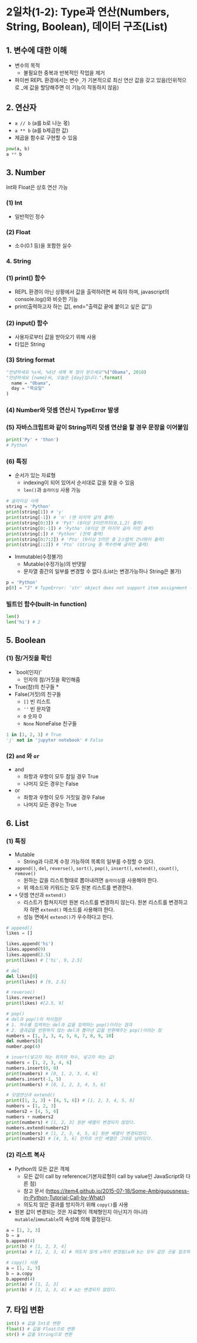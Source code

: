 # 2일차(1-2): Type과 연산(Numbers, String, Boolean), 데이터 구조(List)
## 1. 변수에 대한 이해
* 변수의 목적
  * 불필요한 중복과 반복적인 작업을 제거
* 파이썬 REPL 환경에서는 변수`_`가 기본적으로 최신 연산 값을 갖고 있음(인위적으로 _에 값을 할당해주면 이 기능이 작동하지 않음)
## 2. 연산자
* `a // b` (a를 b로 나눈 몫)
* `a ** b` (a를 b제곱한 값)
* 제곱을 함수로 구현할 수 있음
```python
pow(a, b)
a ** b 
```
## 3. Number
Int와 Float은 상호 연산 가능
### (1) Int
* 일반적인 정수
### (2) Float
* 소수(0.1 등)을 포함한 실수
### 4. String
### (1) print() 함수
  * REPL 환경이 아닌 상황에서 값을 출력하려면 써 줘야 하며, javascript의 console.log()와 비슷한 기능
  * print(출력하고자 하는 값[, end="출력값 끝에 붙이고 싶은 값"])
### (2) input() 함수
  * 사용자로부터 값을 받아오기 위해 사용
  * 타입은 String
### (3) String format
  ```python
  "안녕하세요 %s씨, %d년 새해 복 많이 받으세요"%("Obama", 2018)
  "안녕하세요 {name}씨, 오늘은 {day}입니다.".format(
    name = "Obama",
    day = "목요일"
  )
  ```
### (4) Number와 덧셈 연산시 TypeError 발생
### (5) 자바스크립트와 같이 String끼리 덧셈 연산을 할 경우 문장을 이어붙임
  ```python
  print('Py' + 'thon')
  # Python
  ```
### (6) 특징
  * 순서가 있는 자료형
    * indexing이 되어 있어서 순서대로 값을 찾을 수 있음
    * `len()`과 `슬라이싱` 사용 가능
  ```python
  # 슬라이싱 사례
  string = 'Python'
  print(string[1]) # 'y'
  print(string[-1]) # 'n' (맨 마지막 글자 출력)
  print(string[0:3]) # 'Pyt' (0이상 3미만까지(0,1,2) 출력)
  print(string[0:-1]) # 'Pytho' (0이상 맨 마지막 글자 미만 출력)
  print(string[:]) # 'Python' (전체 출력)
  print(string[0:7:2]) # 'Pto' (0이상 3미만 중 2스텝씩 건너뛰어 출력)
  print(string[::2]) # 'Pto' (String 중 짝수번째 글자만 출력)
  ```
  * Immutable(수정불가)
    * Mutable(수정가능)의 반댓말
    * 문자열 중간의 일부를 변경할 수 없다.(List는 변경가능하나 String은 불가)
  ```python
  p = 'Python'
  p[0] = "J" # TypeError: 'str' object does not support item assignment (JavaScript의 경우 에러를 출력시키지 않지만 마찬가지로 변경되지도 않는다.) 
  ```

### 빌트인 함수(built-in function)
  ```python
  len()
  len('hi') # 2
  ```
## 5. Boolean
### (1) 참/거짓을 확인
  * `bool(인자)'
    * 인자의 참/거짓을 확인해줌
  * True(참)의 친구들
    * 
  * False(거짓)의 친구들
    * `[]` 빈 리스트
    * `''` 빈 문자열
    * `0` 숫자 0
    * `None` NoneFalse 친구들 
  ```python
  1 in [1, 2, 3] # True
  'j' not in 'jupyter notebook' # False
  ```
### (2) `and` 와 `or`
  * and
    * 좌항과 우항이 모두 참일 경우 True
    * 나머지 모든 경우는 False
  * or
    * 좌항과 우항이 모두 거짓일 경우 False
    * 나머지 모든 경우는 True

## 6. List
### (1) 특징
  * Mutable
    * String과 다르게 수정 가능하여 목록의 일부를 수정할 수 있다.
  * `append()`, `del`, `reverse()`, `sort()`, `pop()`, `insert()`, `extend()`, `count()`, `remove()`
    * 원하는 값을 리스트형태로 뽑아내려면 `슬라이싱`을 사용해야 한다.
    * 위 메소드와 키워드는 모두 원본 리스트를 변경한다.
  * `+` 덧셈 연산과 `extend()`
    * 리스트가 합쳐지지만 원본 리스트를 변경하지 않는다. 원본 리스트를 변경하고자 하면 `extend()` 메소드를 사용해야 한다. 
    * 성능 면에서 `extend()`가 우수하다고 한다.
  ```python
  # append()
  likes = []
  
  likes.append('hi')
  likes.append(9)
  likes.append(2.5)
  print(likes) # ['hi', 9, 2.5]
  
  # del
  del likes[0]
  print(likes) # [9, 2.5]

  # reverse()
  likes.reverse()
  print(likes) #[2.5, 9]

  # pop()
  # del과 pop()의 차이점은 
  # 1. 차수를 입력하는 del과 값을 입력하는 pop()이라는 점과 
  # 2. 결과값을 반환하지 않는 del과 뽑아낸 값을 반환해주는 pop()이라는 점
  numbers = [1, 2, 3, 4, 5, 6, 7, 8, 9, 10]
  del numbers[0]
  number.pop(4)
  
  # insert(넣고자 하는 위치의 차수, 넣고자 하는 값)
  numbers = [1, 2, 3, 4, 6]
  numbers.insert(0, 0)
  print(numbers) # [0, 1, 2, 3, 4, 6]
  numbers.insert(-1, 5)
  print(numbers) # [0, 1, 2, 3, 4, 5, 6]
  
  # 덧셈연산과 extend()
  print([1, 2, 3] + [4, 5, 6]) # [1, 2, 3, 4, 5, 6]
  numbers = [1, 2, 3]
  numbers2 = [4, 5, 6]
  numbers + numbers2
  print(numbers) # [1, 2, 3] 원본 배열이 변경되지 않았다.
  numbers.extend(numbers2)
  print(numbers) # [1, 2, 3, 4, 5, 6] 원본 배열이 변경되었다.
  print(numbers2) # [4, 5, 6] 인자로 쓰인 배열은 그대로 남아있다.
  ```
### (2) 리스트 복사
  * Python의 모든 값은 객체
    * 모든 값이 call by reference(기본자료형이 call by value인 JavaScript와 다른 점)
    * 참고 문서 (https://item4.github.io/2015-07-18/Some-Ambiguousness-in-Python-Tutorial-Call-by-What/)
    * 의도치 않은 결과를 방지하기 위해 `copy()`를 사용
  * 원본 값이 변경되는 것은 자료형이 객체형인지 아닌지가 아니라 `mutable`/`immutable`의 속성에 의해 결정된다.
  ```python
  a = [1, 2, 3]
  b = a
  b.append(4)
  print(b) # [1, 2, 3, 4]
  print(a) # [1, 2, 3, 4] # 의도치 않게 a까지 변경됨(a와 b는 모두 같은 곳을 참조하기 때문)

  # copy() 사용
  a = [1, 2, 3]
  b = a.copy
  b.append(4)
  print(a) # [1, 2, 3]
  print(b) # [1, 2, 3, 4] # a는 변경되지 않았다.
  ```

## 7. 타입 변환
```python
int() # 값을 Int로 변환
float() # 값을 Float으로 변환
str() # 값을 String으로 변환
```